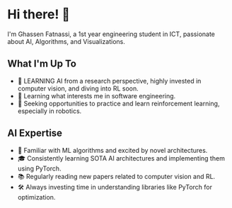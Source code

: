 # Hi there! 👋

I'm Ghassen Fatnassi, a 1st year engineering student in ICT, passionate about AI, Algorithms, and Visualizations.

## What I'm Up To

- 🔭 LEARNING AI from a research perspective, highly invested in computer vision, and diving into RL soon.
- 🔭 Learning what interests me in software engineering.
- 🌟 Seeking opportunities to practice and learn reinforcement learning, especially in robotics.

## AI Expertise

- 🤖 Familiar with ML algorithms and excited by novel architectures.
- 🎓 Consistently learning SOTA AI architectures and implementing them using PyTorch.
- 📚 Regularly reading new papers related to computer vision and RL.
- 🛠️ Always investing time in understanding libraries like PyTorch for optimization.
